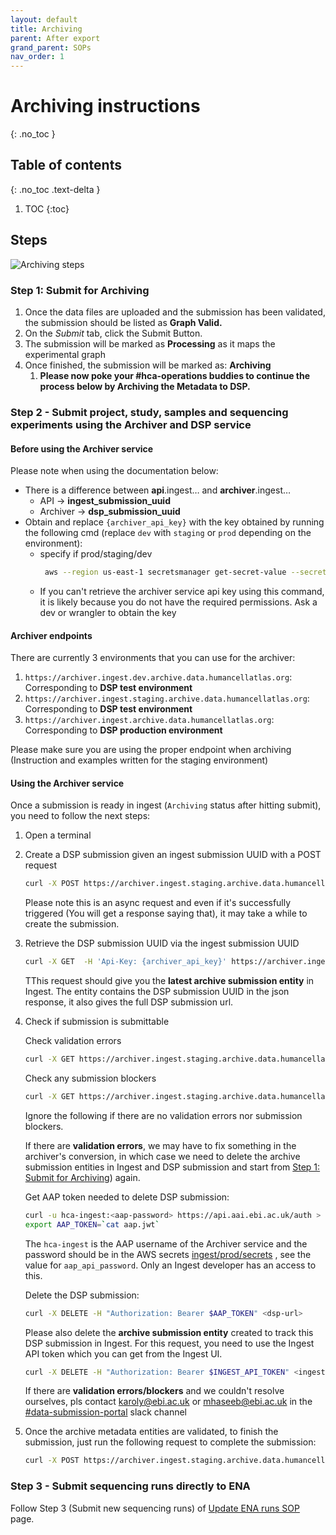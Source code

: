 ```yaml
---
layout: default
title: Archiving
parent: After export
grand_parent: SOPs
nav_order: 1
---
```

<script src="https://kit.fontawesome.com/fc66878563.js" crossorigin="anonymous"></script>

# Archiving instructions
{: .no_toc }

## Table of contents
{: .no_toc .text-delta }

1. TOC
{:toc}


## Steps

![Archiving steps](http://www.plantuml.com/plantuml/proxy?cache=no&src=https://raw.githubusercontent.com/ebi-ait/hca-ebi-wrangler-central/ops-485_update-archiving-sop/assets/plantuml_diagrams/archiving_sop.diag)


### Step 1: Submit for Archiving

1. Once the data files are uploaded and the submission has been validated, the submission should be listed as **Graph Valid.**
2. On the _Submit_ tab, click the Submit Button.
3. The submission will be marked as **Processing** as it maps the experimental graph
4. Once finished, the submission will be marked as: **Archiving**
    1. **Please now poke your #hca-operations buddies to continue the process below by Archiving the Metadata to DSP.**
    
### Step 2 - Submit project, study, samples and sequencing experiments using the Archiver and DSP service

#### Before using the Archiver service 

Please note when using the documentation below:

*   There is a difference between **api**.ingest… and **archiver**.ingest…
    * API -> **ingest_submission_uuid**
    * Archiver -> **dsp_submission_uuid**
*   Obtain and replace `{archiver_api_key}` with the key obtained by running the following cmd (replace `dev` with `staging` or `prod` depending on the environment):
    *   specify if prod/staging/dev
        ```bash
         aws --region us-east-1 secretsmanager get-secret-value --secret-id ingest/archiver/wrangler/secrets --query SecretString --output text | jq -jr .prod_archiver_api_key
        ``` 
    *   If you can't retrieve the archiver service api key using this command, it is likely because you do not have the required permissions. Ask a dev or wrangler to obtain the key


#### Archiver endpoints
There are currently 3 environments that you can use for the archiver:

1. `https://archiver.ingest.dev.archive.data.humancellatlas.org`: Corresponding to **DSP test environment**
1. `https://archiver.ingest.staging.archive.data.humancellatlas.org`: Corresponding to **DSP test environment**
1. `https://archiver.ingest.archive.data.humancellatlas.org`: Corresponding to **DSP production environment**

Please make sure you are using the proper endpoint when archiving (Instruction and examples written for the staging environment)

#### Using the Archiver service

Once a submission is ready in ingest (`Archiving` status after hitting submit), you need to follow the next steps:

1. Open a terminal
1. Create a DSP submission given an ingest submission UUID with a POST request
   ```bash
   curl -X POST https://archiver.ingest.staging.archive.data.humancellatlas.org/archiveSubmissions -H 'Content-Type: application/json' -H 'Api-Key: {archiver_api_key}' -d '{"submission_uuid": "{ingest_submission_uuid}", "alias_prefix": "HCA", "exclude_types": ["sequencingRun"] }'
   ```
   Please note this is an async request and even if it's successfully triggered (You will get a response saying that), it may take a while to create the submission.

1. Retrieve the DSP submission UUID via the ingest submission UUID

   ```bash
   curl -X GET  -H 'Api-Key: {archiver_api_key}' https://archiver.ingest.staging.archive.data.humancellatlas.org/latestArchiveSubmission/<ingest_submission_uuid>
   ```

   TThis request should give you the **latest archive submission entity** in Ingest. The entity contains the DSP submission UUID in the json response, it also gives the full DSP submission url.

1. Check if submission is submittable

    Check validation errors
    ```bash
    curl -X GET https://archiver.ingest.staging.archive.data.humancellatlas.org/archiveSubmissions/<dsp_submission_uuid>/validationErrors -H 'Api-Key: {archiver_api_key}' 
    ```

    Check any submission blockers
    ```bash
    curl -X GET https://archiver.ingest.staging.archive.data.humancellatlas.org/archiveSubmissions/<dsp_submission_uuid>/blockers -H 'Api-Key: {archiver_api_key}' 
    ```

    Ignore the following if there are no validation errors nor submission blockers.
    
    If there are **validation errors**, we may have to fix something in the archiver's conversion, in which case we need to delete the archive submission entities in Ingest and DSP submission and start from [Step 1: Submit for Archiving](#step-1-submit-for-archiving)) again.  
   
    Get AAP token needed to delete DSP submission:
    ```bash
    curl -u hca-ingest:<aap-password> https://api.aai.ebi.ac.uk/auth > aap.jwt
    export AAP_TOKEN=`cat aap.jwt`
    ```
    The `hca-ingest` is the AAP username of the Archiver service and the password should be in the AWS secrets [ingest/prod/secrets](https://us-east-1.console.aws.amazon.com/secretsmanager/home?region=us-east-1#!/secret?name=ingest%2Fprod%2Fsecrets) , see the value for `aap_api_password`. Only an Ingest developer has an access to this.

    Delete the DSP submission:
    ```bash
    curl -X DELETE -H "Authorization: Bearer $AAP_TOKEN" <dsp-url>
    ```

    Please also delete the **archive submission entity** created to track this DSP submission in Ingest. For this request, you need to use the Ingest API token which you can get from the Ingest UI.
    ```bash
    curl -X DELETE -H "Authorization: Bearer $INGEST_API_TOKEN" <ingest-archive-submission-self-url>
    ```

    If there are **validation errors/blockers** and we couldn't resolve ourselves, pls contact karoly@ebi.ac.uk or mhaseeb@ebi.ac.uk in the [#data-submission-portal](https://embl-ebi-ait.slack.com/archives/CNL3AH7BQ) slack channel 

1. Once the archive metadata entities are validated, to finish the submission, just run the following request to complete the submission:
    ```bash
    curl -X POST https://archiver.ingest.staging.archive.data.humancellatlas.org/archiveSubmissions/<dsp_submission_uuid>/complete -H 'Api-Key: {archiver_api_key}' 
    ```

### Step 3 - Submit sequencing runs directly to ENA

Follow Step 3 (Submit new sequencing runs) of [Update ENA runs SOP](update_ena_runs_SOP.md#3---submit-new-sequencing-runs) page.
